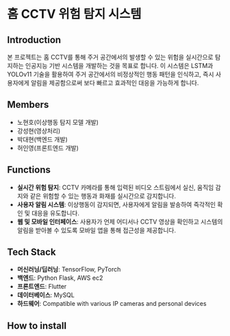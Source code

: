 # 홈 CCTV 위험 탐지 시스템

## Introduction
본 프로젝트는 홈 CCTV를 통해 주거 공간에서의 발생할 수 있는 위험을 실시간으로 탐지하는 인공지능 기반 시스템을 개발하는 것을 목표로 합니다. 이 시스템은 LSTM과 YOLOv11 기술을 활용하여 주거 공간에서의 비정상적인 행동 패턴을 인식하고, 즉시 사용자에게 알림을 제공함으로써 보다 빠르고 효과적인 대응을 가능하게 합니다.

## Members
- 노현호(이상행동 탐지 모델 개발)
- 강성현(영상처리)
- 박대현(백엔드 개발)
- 허인영(프론트엔드 개발)

## Functions
- **실시간 위험 탐지**: CCTV 카메라를 통해 입력된 비디오 스트림에서 실신, 움직임 감지와 같은 위험할 수 있는 행동과 화재를 실시간으로 감지합니다.
- **사용자 알림 시스템**: 이상행동이 감지되면, 사용자에게 알림을 발송하여 즉각적인 확인 및 대응을 유도합니다.
- **웹 및 모바일 인터페이스**: 사용자가 언제 어디서나 CCTV 영상을 확인하고 시스템의 알림을 받아볼 수 있도록 모바일 앱을 통해 접근성을 제공합니다.

## Tech Stack
- **머신러닝/딥러닝**: TensorFlow, PyTorch
- **백엔드**: Python Flask, AWS ec2
- **프론트엔드**: Flutter
- **데이터베이스**: MySQL
- **하드웨어**: Compatible with various IP cameras and personal devices

## How to install
